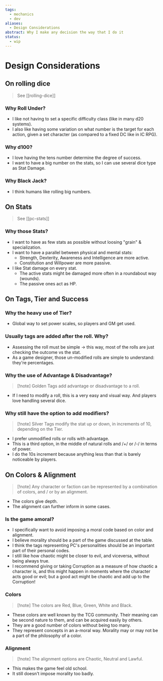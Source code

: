 ```yaml
---
tags:
  - mechanics
  - dev
aliases:
  - Design Considerations
abstract: Why I make any decision the way that I do it
status:
  - wip
---
```


# Design Considerations
## On rolling dice
> See [[rolling-dice]]
### Why Roll Under?
- I like not having to set a specific difficulty class (like in many d20 systems).
- I also like having some variation on what number is the target for each action, given a set character (as compared to a fixed DC like in IC RPG).
### Why d100?
- I love having the tens number determine the degree of success.
- I want to have a big number on the stats, so I can use several dice type as Stat Damage.
### Why Black Jack?
- I think humans like rolling big numbers.
## On Stats
> See [[pc-stats]]
### Why those Stats?
- I want to have as few stats as possible without loosing "grain" & specialization.
- I want to have a parallel between physical and mental stats:
	- Strength, Dexterity, Awareness and Intelligence are more active.
	- Constitution and Willpower are more passive.
- I like Stat damage on every stat.
	- The active stats might be damaged more often in a roundabout way (wounds).
	- The passive ones act as HP.
## On Tags, Tier and Success
### Why the heavy use of Tier?
- Global way to set power scales, so players and GM get used.
### Usually tags are added after the roll. Why?
- Assessing the roll must be simple -> this way, most of the rolls are just checking the outcome vs the stat.
- As a game designer, those un-modified rolls are simple to understand: they're percentages.
### Why the use of Advantage & Disadvantage?
> [!note] Golden Tags add advantage or disadvantage to a roll.

- If I need to modify a roll, this is a very easy and visual way. And players love handling several dice.
### Why still have the option to add modifiers?
> [!note] Silver Tags modify the stat up or down, in increments of 10, depending on the Tier.

- I prefer unmodified rolls or rolls with advantage.
- This is a third option, in the middle of natural rolls and /+/ or /-/ in terms of power.
- I do the 10s increment because anything less than that is barely noticeable by players.
## On Colors & Alignment
> [!note] Any character or faction can be represented by a combination of colors, and / or by an alignment.

- The colors give depth.
- The alignment can further inform in some cases.
### Is the game amoral?
- I specifically want to avoid imposing a moral code based on color and alignment.
- I believe morality should be a part of the game discussed at the table.
- I think the tags representing PC's personalities should be an important part of their personal codes.
- I still like how chaotic might be closer to evil, and viceversa, without being always true.
- I recommend giving or taking Corruption as a measure of how chaotic a character is, and this might happen in moments where the character acts good or evil; but a good act might be chaotic and add up to the Corruption!
### Colors
> [!note] The colors are Red, Blue, Green, White and Black.

- These colors are well known by the TCG community. Their meaning can be second nature to them, and can be acquired easily by others.
- They are a good number of colors without being too many.
- They represent concepts in an a-moral way. Morality may or may not be a part of the philosophy of a color.
### Alignment
> [!note] The alignment options are Chaotic, Neutral and Lawful.

- This makes the game feel old school.
- It still doesn't impose morality too badly.